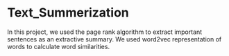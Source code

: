 # Text_Summerization
In this project, we used the page rank algorithm to extract important sentences as an extractive summary. We used word2vec representation of words to calculate word similarities.
